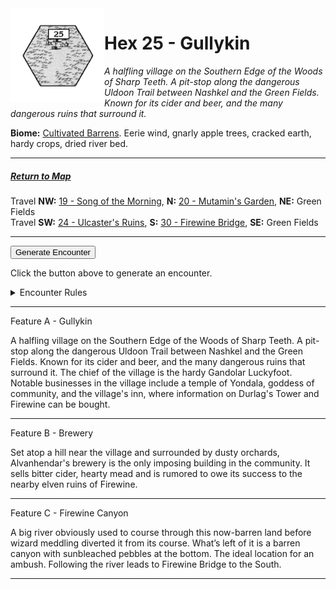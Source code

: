 
<img align="left" width=150px src="/images/Hexes/hex25.png">
<h1>Hex 25 - Gullykin</h1>

*A halfling village on the Southern Edge of the Woods of Sharp Teeth. A pit-stop along the dangerous Uldoon Trail between Nashkel and the Green Fields. Known for its cider and beer, and the many dangerous ruins that surround it.*

**Biome:** <u>Cultivated Barrens</u>. Eerie wind, gnarly apple trees, cracked earth, hardy crops, dried river bed.

---

##### [Return to Map](https://saltygoo.github.io/2024/12/31/BGHex/)
Travel **NW:** [19 - Song of the Morning](/pages/BaldurHex/19-Morning),  **N:** [20 - Mutamin's Garden](/pages/BaldurHex/20-Mutamin), **NE:** Green Fields<br>
Travel **SW:** [24 - Ulcaster's Ruins](/pages/BaldurHex/24-Ulcaster), **S:** [30 - Firewine Bridge](/pages/BaldurHex/30-Firewine), **SE:** Green Fields

 ---
 
<button id="generateText" >Generate Encounter</button> <br>

<span class="grey" id="result" style="height: 75px;"> Click the button above to generate an encounter. </span>

<details markdown="1">
<summary>Encounter Rules</summary>
Generate an encounter the first time the party goes to one of this hex's features and every 12 hours. Encounters can happen on the way to the location or at the destination. If an encounter would happen while the party rests, good survival skills while setting up camp make the encounter happen after the full rest is completed. Search the [Baldur's Gate Wiki](https://baldursgate.fandom.com/wiki/Baldur%27s_Gate_Wiki) for information on named NPC. Do not hesitate to replace any named NPC by one the players have already met from time to time! It makes for a better story.
</details>

 ---

<span class="blacktitle"> Feature A - Gullykin</span>

A halfling village on the Southern Edge of the Woods of Sharp Teeth. A pit-stop along the dangerous Uldoon Trail between Nashkel and the Green Fields. Known for its cider and beer, and the many dangerous ruins that surround it. The chief of the village is the hardy Gandolar Luckyfoot. Notable businesses in the village include a temple of Yondala, goddess of community, and the village's inn, where information on Durlag's Tower and Firewine can be bought.

---

<span class="blacktitle"> Feature B - Brewery</span>

Set atop a hill near the village and surrounded by dusty orchards, Alvanhendar's brewery is the only imposing building in the community. It sells bitter cider, hearty mead and is rumored to owe its success to the nearby elven ruins of Firewine.

---

<span class="blacktitle"> Feature C - Firewine Canyon</span>

A big river obviously used to course through this now-barren land before wizard meddling diverted it from its course. What’s left of it is a barren canyon with sunbleached pebbles at the bottom. The ideal location for an ambush. Following the river leads to Firewine Bridge to the South.

---

<script>
    const climate1 = "Barren";
    const climate2 = "Farmland";
</script>
<script src="/scripts/BGencounter.js"></script>
